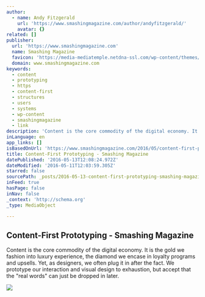 ```yaml
---
author:
  - name: Andy Fitzgerald
    url: 'https://www.smashingmagazine.com/author/andyfitzgerald/'
    avatar: {}
related: []
publisher:
  url: 'https://www.smashingmagazine.com'
  name: Smashing Magazine
  favicon: 'https://media-mediatemple.netdna-ssl.com/wp-content/themes/smashing-magazine/assets/images/favicon.png'
  domain: www.smashingmagazine.com
keywords:
  - content
  - prototyping
  - https
  - content-first
  - structures
  - users
  - systems
  - wp-content
  - smashingmagazine
  - link
description: 'Content is the core commodity of the digital economy. It is the gold we fashion into luxury experience, the diamond we encase in loyalty programs and upsells. Yet, as designers, we often plug it in after the fact. We prototype our interaction and visual design to exhaustion, but accept that the "real words" can just be dropped in later.'
inLanguage: en
app_links: []
isBasedOnUrl: 'https://www.smashingmagazine.com/2016/05/content-first-prototyping/'
title: Content-First Prototyping - Smashing Magazine
datePublished: '2016-05-13T12:08:24.972Z'
dateModified: '2016-05-11T12:03:59.305Z'
starred: false
sourcePath: _posts/2016-05-13-content-first-prototyping-smashing-magazine.md
inFeed: true
hasPage: false
inNav: false
_context: 'http://schema.org'
_type: MediaObject

---
```

<article style=""><h1>Content-First Prototyping - Smashing Magazine</h1><p>Content is the core commodity of the digital economy. It is the gold we fashion into luxury experience, the diamond we encase in loyalty programs and upsells. Yet, as designers, we often plug it in after the fact. We prototype our interaction and visual design to exhaustion, but accept that the "real words" can just be dropped in later.</p><img src="https://media-mediatemple.netdna-ssl.com/wp-content/uploads/2016/04/03-sketchbook-opt-preview.png" /></article>